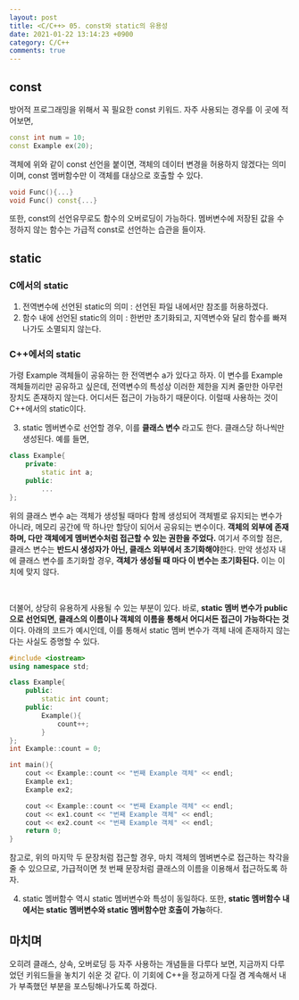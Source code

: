 ```yaml
---
layout: post
title: <C/C++> 05. const와 static의 유용성
date: 2021-01-22 13:14:23 +0900
category: C/C++
comments: true
---
```

## const

방어적 프로그래밍을 위해서 꼭 필요한 const 키워드. 자주 사용되는 경우를 이 곳에 적어보면,

```cpp
const int num = 10;
const Example ex(20);
```
객체에 위와 같이 const 선언을 붙이면, 객체의 데이터 변경을 허용하지 않겠다는 의미이며, const 멤버함수만 이 객체를 대상으로 호출할 수 있다.

```cpp
void Func(){...}
void Func() const{...}
```
또한, const의 선언유무로도 함수의 오버로딩이 가능하다. 멤버변수에 저장된 값을 수정하지 않는 함수는 가급적 const로 선언하는 습관을 들이자.

## static

### C에서의 static

1. 전역변수에 선언된 static의 의미 : 선언된 파일 내에서만 참조를 허용하겠다.
2. 함수 내에 선언된 static의 의미 : 한번만 초기화되고, 지역변수와 달리 함수를 빠져나가도 소멸되지 않는다.

### C++에서의 static

가령 Example 객체들이 공유하는 한 전역변수 a가 있다고 하자. 이 변수를 Example 객체들끼리만 공유하고 싶은데, 전역변수의 특성상 이러한 제한을 지켜 줄만한 아무런 장치도 존재하지 않는다. 어디서든 접근이 가능하기 때문이다. 이럴때 사용하는 것이 C++에서의 static이다.

3. static 멤버변수로 선언할 경우, 이를 **클래스 변수** 라고도 한다. 클래스당 하나씩만 생성된다. 예를 들면,

```cpp
class Example{
    private:
        static int a;
    public:
        ...
};
```

위의 클래스 변수 a는 객체가 생성될 때마다 함께 생성되어 객체별로 유지되는 변수가 아니라, 메모리 공간에 딱 하나만 할당이 되어서 공유되는 변수이다. **객체의 외부에 존재하며, 다만 객체에게 멤버변수처럼 접근할 수 있는 권한을 주었다.** 여기서 주의할 점은, 클래스 변수는 **반드시 생성자가 아닌, 클래스 외부에서 초기화해야**한다. 만약 생성자 내에 클래스 변수를 초기화할 경우, **객체가 생성될 때 마다 이 변수는 초기화된다.** 이는 이치에 맞지 않다.

<br/>

더불어, 상당히 유용하게 사용될 수 있는 부분이 있다. 바로, **static 멤버 변수가 public으로 선언되면, 클래스의 이름이나 객체의 이름을 통해서 어디서든 접근이 가능하다는 것**이다. 아래의 코드가 예시인데, 이를 통해서 static 멤버 변수가 객체 내에 존재하지 않는다는 사실도 증명할 수 있다.

```cpp
#include <iostream>
using namespace std;

class Example{
    public:
        static int count;
    public: 
        Example(){
            count++;
        }
};
int Example::count = 0;

int main(){
    cout << Example::count << "번째 Example 객체" << endl;
    Example ex1;
    Example ex2;

    cout << Example::count << "번째 Example 객체" << endl;
    cout << ex1.count << "번째 Example 객체" << endl;
    cout << ex2.count << "번째 Example 객체" << endl;
    return 0;
}
```

참고로, 위의 마지막 두 문장처럼 접근할 경우, 마치 객체의 멤벼변수로 접근하는 착각을 줄 수 있으므로, 가급적이면 첫 번째 문장처럼 클래스의 이름을 이용해서 접근하도록 하자.

4. static 멤버함수 역시 static 멤버변수와 특성이 동일하다. 또한, **static 멤버함수 내에서는 static 멤버변수와 static 멤버함수만 호출이 가능**하다.

## 마치며

오히려 클래스, 상속, 오버로딩 등 자주 사용하는 개념들을 다루다 보면, 지금까지 다루었던 키워드들을 놓치기 쉬운 것 같다. 이 기회에 C++을 정교하게 다질 겸 계속해서 내가 부족했던 부분을 포스팅해나가도록 하겠다.